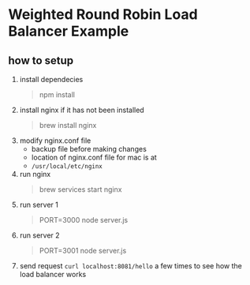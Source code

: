 # Weighted Round Robin Load Balancer Example

## how to setup

1. install dependecies
   > npm install
2. install nginx if it has not been installed
   > brew install nginx
3. modify nginx.conf file
   - backup file before making changes
   - location of nginx.conf file for mac is at
   - `/usr/local/etc/nginx`
4. run nginx
   > brew services start nginx
5. run server 1
   > PORT=3000 node server.js
6. run server 2
   > PORT=3001 node server.js
7. send request `curl localhost:8081/hello` a few times to see how the load balancer works
